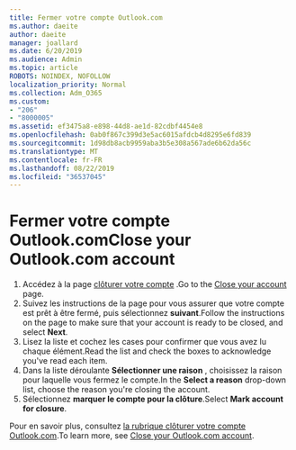 ```yaml
---
title: Fermer votre compte Outlook.com
ms.author: daeite
author: daeite
manager: joallard
ms.date: 6/20/2019
ms.audience: Admin
ms.topic: article
ROBOTS: NOINDEX, NOFOLLOW
localization_priority: Normal
ms.collection: Adm_O365
ms.custom:
- "206"
- "8000005"
ms.assetid: ef3475a8-e898-44d8-ae1d-82cdbf4454e8
ms.openlocfilehash: 0ab0f867c399d3e5ac6015afdcb4d8295e6fd839
ms.sourcegitcommit: 1d98db8acb9959aba3b5e308a567ade6b62da56c
ms.translationtype: MT
ms.contentlocale: fr-FR
ms.lasthandoff: 08/22/2019
ms.locfileid: "36537045"
---
```

# <a name="close-your-outlookcom-account"></a><span data-ttu-id="f0eaa-102">Fermer votre compte Outlook.com</span><span class="sxs-lookup"><span data-stu-id="f0eaa-102">Close your Outlook.com account</span></span>

1. <span data-ttu-id="f0eaa-103">Accédez à la page [clôturer votre compte](https://go.microsoft.com/fwlink/p/?linkid=845493) .</span><span class="sxs-lookup"><span data-stu-id="f0eaa-103">Go to the [Close your account](https://go.microsoft.com/fwlink/p/?linkid=845493) page.</span></span>
2. <span data-ttu-id="f0eaa-104">Suivez les instructions de la page pour vous assurer que votre compte est prêt à être fermé, puis sélectionnez **suivant**.</span><span class="sxs-lookup"><span data-stu-id="f0eaa-104">Follow the instructions on the page to make sure that your account is ready to be closed, and select **Next**.</span></span>
3. <span data-ttu-id="f0eaa-105">Lisez la liste et cochez les cases pour confirmer que vous avez lu chaque élément.</span><span class="sxs-lookup"><span data-stu-id="f0eaa-105">Read the list and check the boxes to acknowledge you've read each item.</span></span>
4. <span data-ttu-id="f0eaa-106">Dans la liste déroulante **Sélectionner une raison** , choisissez la raison pour laquelle vous fermez le compte.</span><span class="sxs-lookup"><span data-stu-id="f0eaa-106">In the **Select a reason** drop-down list, choose the reason you're closing the account.</span></span>
5. <span data-ttu-id="f0eaa-107">Sélectionnez **marquer le compte pour la clôture**.</span><span class="sxs-lookup"><span data-stu-id="f0eaa-107">Select **Mark account for closure**.</span></span>

<span data-ttu-id="f0eaa-108">Pour en savoir plus, consultez [la rubrique clôturer votre compte Outlook.com](https://support.office.com/article/564b801e-2a47-4cb2-afa8-12ead3185038?wt.mc_id=Office_Outlook_com_Alchemy).</span><span class="sxs-lookup"><span data-stu-id="f0eaa-108">To learn more, see [Close your Outlook.com account](https://support.office.com/article/564b801e-2a47-4cb2-afa8-12ead3185038?wt.mc_id=Office_Outlook_com_Alchemy).</span></span>
  